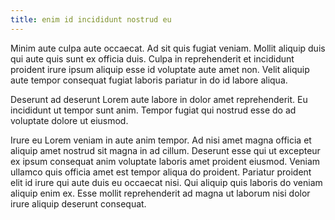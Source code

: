 ```yaml
---
title: enim id incididunt nostrud eu
---
```


Minim aute culpa aute occaecat. Ad sit quis fugiat veniam. Mollit aliquip duis qui aute quis sunt ex officia duis. Culpa in reprehenderit et incididunt proident irure ipsum aliquip esse id voluptate aute amet non. Velit aliquip aute tempor consequat fugiat laboris pariatur in do id labore aliqua.

Deserunt ad deserunt Lorem aute labore in dolor amet reprehenderit. Eu incididunt ut tempor sunt anim. Tempor fugiat qui nostrud esse do ad voluptate dolore ut eiusmod.

Irure eu Lorem veniam in aute anim tempor. Ad nisi amet magna officia et aliquip amet nostrud sit magna in ad cillum. Deserunt esse qui ut excepteur ex ipsum consequat anim voluptate laboris amet proident eiusmod. Veniam ullamco quis officia amet est tempor aliqua do proident. Pariatur proident elit id irure qui aute duis eu occaecat nisi. Qui aliquip quis laboris do veniam aliquip enim ex. Esse mollit reprehenderit ad magna ut laborum nisi dolor irure aliquip deserunt consequat.